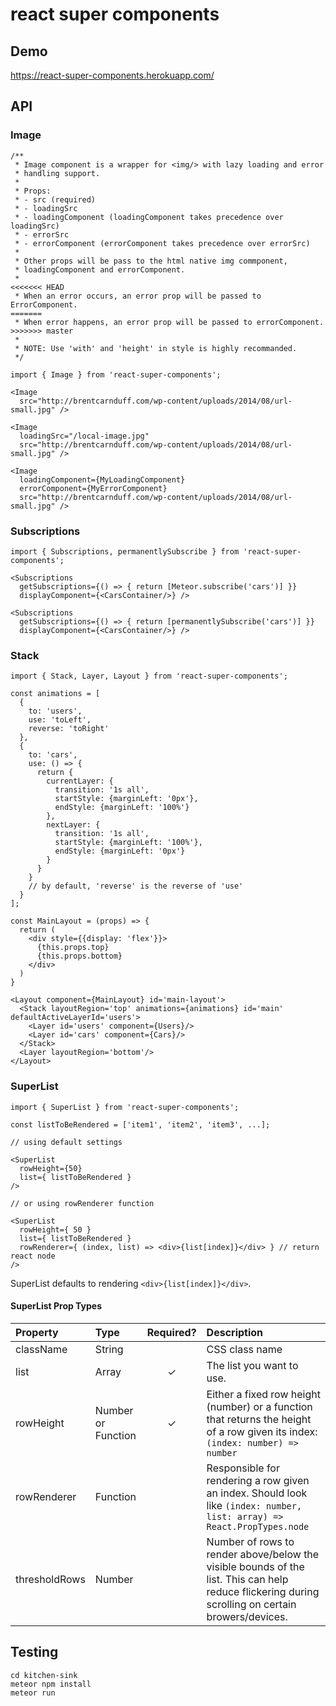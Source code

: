 # react super components

## Demo
https://react-super-components.herokuapp.com/

## API

### Image
```
/**
 * Image component is a wrapper for <img/> with lazy loading and error
 * handling support.
 *
 * Props:
 * - src (required)
 * - loadingSrc
 * - loadingComponent (loadingComponent takes precedence over loadingSrc)
 * - errorSrc
 * - errorComponent (errorComponent takes precedence over errorSrc)
 *
 * Other props will be pass to the html native img commponent,
 * loadingComponent and errorComponent.
 *
<<<<<<< HEAD
 * When an error occurs, an error prop will be passed to ErrorComponent.
=======
 * When error happens, an error prop will be passed to errorComponent.
>>>>>>> master
 *
 * NOTE: Use 'with' and 'height' in style is highly recommanded.
 */

import { Image } from 'react-super-components';

<Image
  src="http://brentcarnduff.com/wp-content/uploads/2014/08/url-small.jpg" />

<Image
  loadingSrc="/local-image.jpg"
  src="http://brentcarnduff.com/wp-content/uploads/2014/08/url-small.jpg" />

<Image
  loadingComponent={MyLoadingComponent}
  errorComponent={MyErrorComponent}
  src="http://brentcarnduff.com/wp-content/uploads/2014/08/url-small.jpg" />
```

### Subscriptions
```
import { Subscriptions, permanentlySubscribe } from 'react-super-components';

<Subscriptions
  getSubscriptions={() => { return [Meteor.subscribe('cars')] }}
  displayComponent={<CarsContainer/>} />

<Subscriptions
  getSubscriptions={() => { return [permanentlySubscribe('cars')] }}
  displayComponent={<CarsContainer/>} />
```

### Stack
```
import { Stack, Layer, Layout } from 'react-super-components';

const animations = [
  {
    to: 'users',
    use: 'toLeft',
    reverse: 'toRight'
  },
  {
    to: 'cars',
    use: () => {
      return {
        currentLayer: {
          transition: '1s all',
          startStyle: {marginLeft: '0px'},
          endStyle: {marginLeft: '100%'}
        },
        nextLayer: {
          transition: '1s all',
          startStyle: {marginLeft: '100%'},
          endStyle: {marginLeft: '0px'}
        }
      }
    }
    // by default, 'reverse' is the reverse of 'use'
  }
];

const MainLayout = (props) => {
  return (
    <div style={{display: 'flex'}}>
      {this.props.top}
      {this.props.bottom}
    </div>
  )
}

<Layout component={MainLayout} id='main-layout'>
  <Stack layoutRegion='top' animations={animations} id='main' defaultActiveLayerId='users'>
    <Layer id='users' component={Users}/>
    <Layer id='cars' component={Cars}/>
  </Stack>
  <Layer layoutRegion='bottom'/>
</Layout>
```

### SuperList

```
import { SuperList } from 'react-super-components';

const listToBeRendered = ['item1', 'item2', 'item3', ...];

// using default settings

<SuperList
  rowHeight={50}
  list={ listToBeRendered }
/>

// or using rowRenderer function

<SuperList
  rowHeight={ 50 }
  list={ listToBeRendered }
  rowRenderer={ (index, list) => <div>{list[index]}</div> } // return react node
/>

```

SuperList defaults to rendering `<div>{list[index]}</div>`.

#### SuperList Prop Types

| Property | Type | Required? | Description |
|:---|:---|:---:|:---|
| className | String |  | CSS class name |
| list | Array | ✓ | The list you want to use. |
| rowHeight | Number or Function | ✓ | Either a fixed row height (number) or a function that returns the height of a row given its index: `(index: number) => number` |
| rowRenderer | Function |  | Responsible for rendering a row given an index. Should look like `(index: number, list: array) => React.PropTypes.node` |
| thresholdRows | Number |  | Number of rows to render above/below the visible bounds of the list. This can help reduce flickering during scrolling on certain browers/devices. |


## Testing
```
cd kitchen-sink
meteor npm install
meteor run
```
